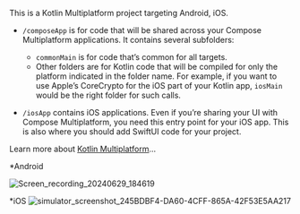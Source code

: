 

This is a Kotlin Multiplatform project targeting Android, iOS.

* `/composeApp` is for code that will be shared across your Compose Multiplatform applications.
  It contains several subfolders:
  - `commonMain` is for code that’s common for all targets.
  - Other folders are for Kotlin code that will be compiled for only the platform indicated in the folder name.
    For example, if you want to use Apple’s CoreCrypto for the iOS part of your Kotlin app,
    `iosMain` would be the right folder for such calls.

* `/iosApp` contains iOS applications. Even if you’re sharing your UI with Compose Multiplatform, 
  you need this entry point for your iOS app. This is also where you should add SwiftUI code for your project.


Learn more about [Kotlin Multiplatform](https://www.jetbrains.com/help/kotlin-multiplatform-dev/get-started.html)…

*Android

![Screen_recording_20240629_184619](https://github.com/lng8212/CurrencyApp/assets/69128515/820cadf1-d036-457c-9758-93ad5cca1d11)


*iOS 
![simulator_screenshot_245BDBF4-DA60-4CFF-865A-42F53E5AA217](https://github.com/lng8212/CurrencyApp/assets/69128515/184484ee-2403-43fc-afca-dc8a090fa512)
